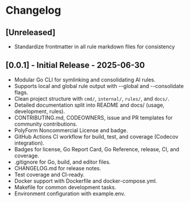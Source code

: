 # Changelog

## [Unreleased]
- Standardize frontmatter in all rule markdown files for consistency

## [0.0.1] - Initial Release - 2025-06-30
- Modular Go CLI for symlinking and consolidating AI rules.
- Supports local and global rule output with --global and --consolidate flags.
- Clean project structure with `cmd/`, `internal/`, `rules/`, and `docs/`.
- Detailed documentation split into README and docs/ (usage, development, rules).
- CONTRIBUTING.md, CODEOWNERS, issue and PR templates for community contributions.
- PolyForm Noncommercial License and badge.
- GitHub Actions CI workflow for build, test, and coverage (Codecov integration).
- Badges for license, Go Report Card, Go Reference, release, CI, and coverage.
- .gitignore for Go, build, and editor files.
- CHANGELOG.md for release notes.
- Test coverage and CI-ready.
- Docker support with Dockerfile and docker-compose.yml.
- Makefile for common development tasks.
- Environment configuration with example.env. 